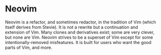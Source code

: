# Neovim

Neovim is a refactor, and sometimes redactor, in the tradition of Vim
(which itself derives from Stevie). It is not a rewrite but a
continuation and extension of Vim. Many clones and derivatives exist;
some are very clever, but none are Vim. Neovim strives to be a
superset of Vim except for some intentionally-removed misfeatures.
It is built for users who want the good parts of Vim, and more.
